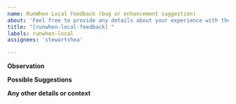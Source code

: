 ```yaml
---
name: RunWhen Local Feedback (bug or enhancement suggestion)
about: 'Feel free to provide any details about your experience with the [RunWhenLocal](https://docs.runwhen.com/public/getting-started/runwhen-local) tool '
title: "[runwhen-local-feedback] "
labels: runwhen-local
assignees: 'stewartshea'

---
```

<!--
Note: This is a public repo - please don't share any sensitive information. If you'd like to provide feedback privately or anonymously, please submit this form: https://docs.google.com/forms/d/e/1FAIpQLScuso8SQMdj9d-0VnxxBMcvdZrcZ2M389EbwE355flnkQOUFQ/viewform 
-->
**Observation** 


**Possible Suggestions**


**Any other details or context**